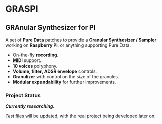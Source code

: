 # GRASPI
## GRAnular Synthesizer for PI


A set of **Pure Data** patches to provide a **Granular Synthesizer / Sampler**
working on **Raspberry Pi**, or anything supporting Pure Data.

- On-the-fly **recording**.
- **MIDI** support.
- **10 voices** polyphony.
- **Volume, filter, ADSR envelope** controls.
- **Granulizer** with control on the size of the granules.
- **Modular expandability** for further improvements.

### Project Status
**_Currently researching_.**

_Test_ files will be updated, with the real project being
developed later on.
